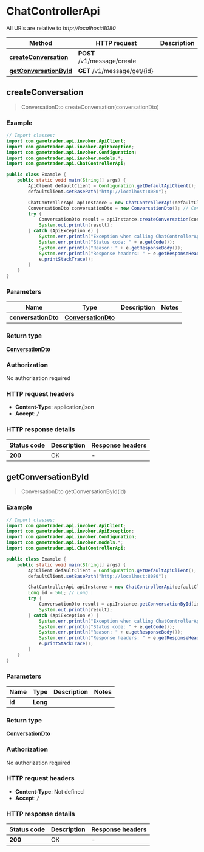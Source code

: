 # ChatControllerApi

All URIs are relative to *http://localhost:8080*

Method | HTTP request | Description
------------- | ------------- | -------------
[**createConversation**](ChatControllerApi.md#createConversation) | **POST** /v1/message/create | 
[**getConversationById**](ChatControllerApi.md#getConversationById) | **GET** /v1/message/get/{id} | 



## createConversation

> ConversationDto createConversation(conversationDto)



### Example

```java
// Import classes:
import com.gametrader.api.invoker.ApiClient;
import com.gametrader.api.invoker.ApiException;
import com.gametrader.api.invoker.Configuration;
import com.gametrader.api.invoker.models.*;
import com.gametrader.api.ChatControllerApi;

public class Example {
    public static void main(String[] args) {
        ApiClient defaultClient = Configuration.getDefaultApiClient();
        defaultClient.setBasePath("http://localhost:8080");

        ChatControllerApi apiInstance = new ChatControllerApi(defaultClient);
        ConversationDto conversationDto = new ConversationDto(); // ConversationDto | 
        try {
            ConversationDto result = apiInstance.createConversation(conversationDto);
            System.out.println(result);
        } catch (ApiException e) {
            System.err.println("Exception when calling ChatControllerApi#createConversation");
            System.err.println("Status code: " + e.getCode());
            System.err.println("Reason: " + e.getResponseBody());
            System.err.println("Response headers: " + e.getResponseHeaders());
            e.printStackTrace();
        }
    }
}
```

### Parameters


Name | Type | Description  | Notes
------------- | ------------- | ------------- | -------------
 **conversationDto** | [**ConversationDto**](ConversationDto.md)|  |

### Return type

[**ConversationDto**](ConversationDto.md)

### Authorization

No authorization required

### HTTP request headers

- **Content-Type**: application/json
- **Accept**: */*


### HTTP response details
| Status code | Description | Response headers |
|-------------|-------------|------------------|
| **200** | OK |  -  |


## getConversationById

> ConversationDto getConversationById(id)



### Example

```java
// Import classes:
import com.gametrader.api.invoker.ApiClient;
import com.gametrader.api.invoker.ApiException;
import com.gametrader.api.invoker.Configuration;
import com.gametrader.api.invoker.models.*;
import com.gametrader.api.ChatControllerApi;

public class Example {
    public static void main(String[] args) {
        ApiClient defaultClient = Configuration.getDefaultApiClient();
        defaultClient.setBasePath("http://localhost:8080");

        ChatControllerApi apiInstance = new ChatControllerApi(defaultClient);
        Long id = 56L; // Long | 
        try {
            ConversationDto result = apiInstance.getConversationById(id);
            System.out.println(result);
        } catch (ApiException e) {
            System.err.println("Exception when calling ChatControllerApi#getConversationById");
            System.err.println("Status code: " + e.getCode());
            System.err.println("Reason: " + e.getResponseBody());
            System.err.println("Response headers: " + e.getResponseHeaders());
            e.printStackTrace();
        }
    }
}
```

### Parameters


Name | Type | Description  | Notes
------------- | ------------- | ------------- | -------------
 **id** | **Long**|  |

### Return type

[**ConversationDto**](ConversationDto.md)

### Authorization

No authorization required

### HTTP request headers

- **Content-Type**: Not defined
- **Accept**: */*


### HTTP response details
| Status code | Description | Response headers |
|-------------|-------------|------------------|
| **200** | OK |  -  |

